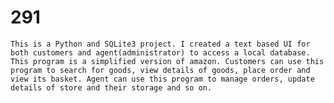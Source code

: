 # 291
	This is a Python and SQLite3 project. I created a text based UI for both customers and agent(administrator) to access a local database. This program is a simplified version of amazon. Customers can use this program to search for goods, view details of goods, place order and view its basket. Agent can use this program to manage orders, update details of store and their storage and so on.
